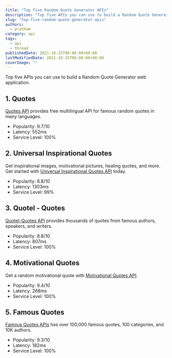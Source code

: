 ```yaml
---
title: "Top Five Random Quote Generator APIs"
description: "Top five APIs you can use to build a Random Quote Generator web application."
slug: "top-five-random-quote-generator-apis"
authors:
  - pratham
category: api
tags:
  - api
  - thread
publishedDate: 2021-10-25T08:00:00+08:00
lastModifiedDate: 2021-10-25T08:00:00+08:00
coverImage: ""
---
```


<Lead>
  Top five APIs you can use to build a Random Quote Generator web application.
</Lead>

## 1. Quotes

[Quotes API](https://rapidapi.com/martin.svoboda/api/quotes15/?utm_source=guides.rapidapi.com&utm_medium=DevRel&utm_campaign=DevRel) provides free multilingual API for famous random quotes in many languages.

- Popularity: 9.7/10
- Latency: 552ms
- Service Level: 100%   

## 2. Universal Inspirational Quotes

Get inspirational images, motivational pictures, healing quotes, and more. Get started with [Universal Inspirational Quotes API](https://rapidapi.com/HealThruWords/api/universal-inspirational-quotes/?utm_source=guides.rapidapi.com&utm_medium=DevRel&utm_campaign=DevRel) today.

- Popularity: 8.8/10
- Latency: 1303ms
- Service Level: 99% 

## 3. Quotel - Quotes

[Quotel-Quotes API](https://rapidapi.com/skjaldbaka17/api/quotel-quotes/?utm_source=guides.rapidapi.com&utm_medium=DevRel&utm_campaign=DevRel) provides thousands of quotes from famous authors, speakers, and writers.

- Popularity: 8.8/10
- Latency: 807ms
- Service Level: 100%

## 4. Motivational Quotes

Get a random motivational quote with [Motivational Quotes API](https://rapidapi.com/bitbiscuit-bitbiscuit-default/api/motivational-quotes1/?utm_source=guides.rapidapi.com&utm_medium=DevRel&utm_campaign=DevRel).

- Popularity: 9.4/10
- Latency: 268ms
- Service Level: 100%

## 5. Famous Quotes

[Famous Quotes APIs](https://rapidapi.com/saicoder/api/famous-quotes4/?utm_source=guides.rapidapi.com&utm_medium=DevRel&utm_campaign=DevRel) has over 100,000 famous quotes, 100 categories, and 10K authors.

- Popularity: 9.3/10
- Latency: 182ms
- Service Level: 100%  
